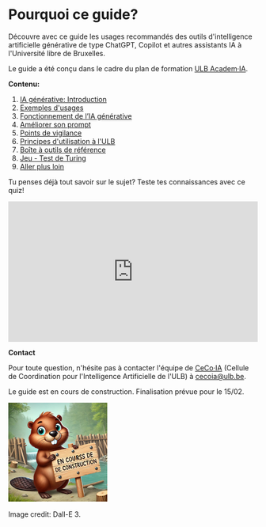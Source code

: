 # Pourquoi ce guide?

Découvre avec ce guide les usages recommandés des outils d'intelligence artificielle générative de type ChatGPT, Copilot et autres assistants IA à l'Université libre de Bruxelles. 

Le guide a été conçu dans le cadre du plan de formation <a href="https://www.ulb.be/fr/intelligence-artificielle/academ%C2%B7ia-plan-de-formation-pour-lintelligence-artificielle" target="_blank">ULB Academ·IA</a>.


**Contenu:**

1. [IA générative: Introduction](part1)
2. [Exemples d'usages](part2)
3. [Fonctionnement de l’IA générative](part3)
4. [Améliorer son prompt](part4)
5. [Points de vigilance](part5)
6. [Principes d'utilisation à l'ULB](part6)
7. [Boîte à outils de référence](part7)
8. [Jeu - Test de Turing](part8)
9. [Aller plus loin](part9)

<p>


Tu penses déjà tout savoir sur le sujet? Teste tes connaissances avec ce quiz!

<center>
    <div style="width: 100%;">
        <div style="position: relative; padding-bottom: 56.25%; padding-top: 0; height: 0;"><iframe title="Teste tes connaissances sur l'IA " frameborder="0" width="1200" height="675" style="position: absolute; top: 0; left: 0; width: 100%; height: 100%;" src="https://view.genially.com/675bfde6780f15e3bedbffcf" type="text/html" allowscriptaccess="always" allowfullscreen="true" scrolling="yes" allownetworking="all"></iframe> </div>
    </div>
</center>

<p>

**Contact**

Pour toute question, n'hésite pas à contacter l'équipe de [CeCo·IA](https://www.ulb.be/fr/intelligence-artificielle/academ%C2%B7ia-plan-de-formation-pour-lintelligence-artificielle) (Cellule de Coordination pour l'Intelligence Artificielle de l'ULB) à [cecoia@ulb.be](mailto:cecoia@ulb.be). 


Le guide est en cours de construction. Finalisation prévue pour le 15/02.

<p>

![beaver](beaver.png)

<p>

Image credit: Dall-E 3.



